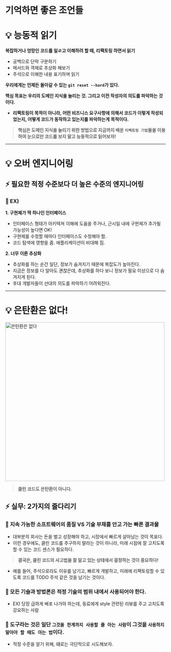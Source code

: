 # 기억하면 좋은 조언들

# 💡 능동적 읽기

**복잡하거나 엉망인 코드를 일ㄹ고 이해하려 할 때, 리팩토링 하면서 읽기**
- 공백으로 단락 구분하기
- 메서드와 객체로 추상화 해보기
- 주석으로 이해한 내용 표기하며 읽기

**우리에게는 언제든 돌아갈 수 있는 `git reset --hard`가 있다.**

**핵심 목표는 우리의 도메인 지식을 늘리는 것. 그리고 이전 작성자의 의도를 파악하는 것이다.**
- **리팩토링이 목적이 아니라, 어떤 비즈니스 요구사항에 의해서 코드가 이렇게 작성되었는지, 어떻게 코드가 동작하고 있는지를 파악하는게 목적이다.**

> **핵심은 도메인 지식을 늘리기 위한 방법으로 지금까지 배운 `리팩토링 기법`들을 이용하여 눈으로만 코드를 보지 말고 능동적으로 읽어보자!**

---

# 💡 오버 엔지니어링

## ⚡️ 필요한 적정 수준보다 더 높은 수준의 엔지니어링

### 🔋 EX)

**1. 구현체가 딱 하나인 인터페이스**
- 인터페이스 형태가 아키텍쳐 이해에 도움을 주거나, 근시일 내에 구현체가 추가될 가능성이 높다면 OK!
- 구현체를 수정할 때마다 인터페이스도 수정해야 함.
- 코드 탐색에 영향을 줌. 애플리케이션이 비대해 짐.

**2. 너무 이른 추상화**
- 추상화를 하는 순간 일단, 정보가 숨겨지기 때문에 복잡도가 높아진다.
- 지금은 정보를 다 알아도 괜찮은데, 추상화를 하다 보니 정보가 필요 이상으로 다 숨겨지게 된다.
- 후대 개발자들이 선대의 의도를 파악하기 어려워진다.

---

# 💡 은탄환은 없다!

<img width="500" alt="은탄환은 없다" src="https://github.com/user-attachments/assets/46e9f2b4-939e-408e-b625-b740a1b458c2">

> **클린 코드도 은탄환이 아니다.**

## ⚡️ 실무: 2가지의 줄다리기

### 🔋 **지속 가능한 소프트웨어의 품질 VS 기술 부채를 안고 가는 빠른 결과물**
- 대부분의 회사는 돈을 벌고 성장해야 하고, 시장에서 빠르게 살아남는 것이 목표다.
- 이런 경우에도, 클린 코드를 추구하지 말라는 것이 아니라, 미래 시점에 잘 고치도록 할 수 있는 코드 센스가 필요하다.

> **결국은, 클린 코드의 사고법을 잘 알고 있는 상테에서 결정하는 것이 중요하다!**
- 예를 들어, 주석으로라도 이유를 남기고, 빠르게 개발하고, 미래에 리팩토링할 수 있도록 코드를 TODO 주석 같은 것을 남기는 것이다.

### 🔋 모든 기슬과 방법론은 적정 기술의 범위 내에서 사용되어야 한다.
- EX) 당장 급하게 배포 나가야 하는데, 동료에게 style 관련된 리뷰를 주고 고치도록 강요하는 사람

### 🔋 도구라는 것은 일단 `그것을 한계까지 사용할 줄 아는 사람`이 그것을 `사용하지 말아야 할 때도 아는 법`이다.
- 적정 수준을 알기 위해, 떄로는 극단적으로 시도해보자.